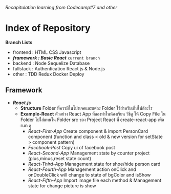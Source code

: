 _Recapitulation learning from Codecamp#7 and other_

# Index of Repository

**Branch Lists**

- frontend : HTML CSS Javascript
- **_framework : Basic React_** `current branch`
- backend : Node Sequelize Database
- fullstack : Authentication React.js & Node.js
- other : TDD Redux Docker Deploy

## Framework

- **_React.js_**
  - **Structure**
    Folder ที่ควรมีในโปรเจคและแต่ละ Folder ใช้สำหรับเก็บไฟล์อะไร
  - **Example-React**
    ตัวอย่าง React App ที่ลองทำในห้องเรียน วิธีดู ให้ Copy File ใน Folder ไปใส่แทนใน Folder src ของ Project React ที่ create-react-app เพื่อ run ดู
    - _React-First-App_
      Create component & import PersonCard component (function and class < old & new version for setState > component pattern)
    - _Facebook-Post_
      Copy ui of facebook post
    - _React-Second-App_
      Management state by counter project (plus,minus,reset state count)
    - _React-Third-App_
      Management state for shoe/hide person card
    - _React-Fourth-App_
      Management action onClick and onDoubleClick will change to state of bgColor and isShow
    - _React-Fifth-App_
      Import image file each method & Management state for change picture is show

<!-- - **_Angular.js_**
- **_Vue.js_** -->
